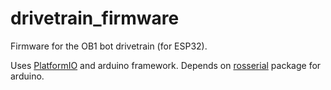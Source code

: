 # drivetrain_firmware
Firmware for the OB1 bot drivetrain (for ESP32).

Uses [PlatformIO](https://platformio.org/) and arduino framework. Depends on [rosserial](http://wiki.ros.org/rosserial) package for arduino. 
